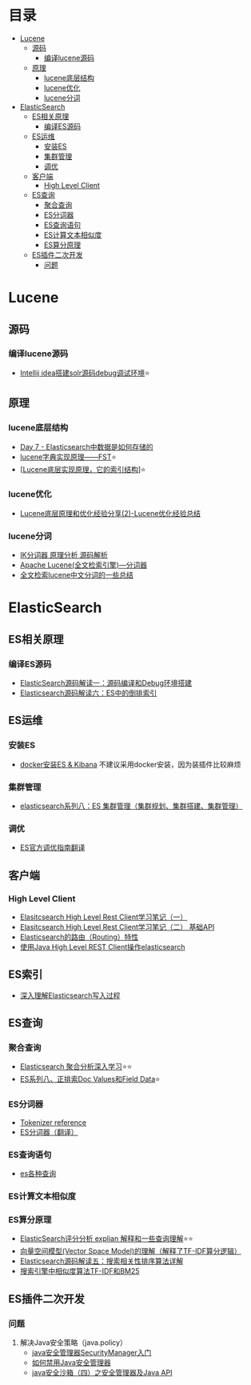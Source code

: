 # 目录
- [Lucene](#lucene)
   - [源码](#源码)
      - [编译lucene源码](#编译lucene源码)
   - [原理](#原理)
      - [lucene底层结构](#lucene底层结构)
      - [lucene优化](#lucene优化)
      - [lucene分词](#lucene分词)
- [ElasticSearch](#elasticsearch)
   - [ES相关原理](#es相关原理)
      - [编译ES源码](#编译es源码)
   - [ES运维](#es运维)
      - [安装ES](#安装es)
      - [集群管理](#集群管理)
      - [调优](#调优)
   - [客户端](#客户端)
      - [High Level Client](#high-level-client)
   - [ES查询](#es查询)
      - [聚合查询](#聚合查询)
      - [ES分词器](#es分词器)
      - [ES查询语句](#es查询语句)
      - [ES计算文本相似度](#es计算文本相似度)
      - [ES算分原理](#es算分原理)
   - [ES插件二次开发](#es插件二次开发)
      - [问题](#问题)

# Lucene

## 源码
### 编译lucene源码
- [Intellij idea搭建solr源码debug调试环境](http://qianjiasong.com/post/solr-debug-idea-build/):star:
## 原理

### lucene底层结构
- [Day 7 - Elasticsearch中数据是如何存储的](https://elasticsearch.cn/article/6178)
- [lucene字典实现原理——FST](https://www.cnblogs.com/bonelee/p/6226185.html):star:
- [[Lucene底层实现原理，它的索引结构](https://www.cnblogs.com/sessionbest/articles/8689030.html)]:star:

### lucene优化
- [Lucene底层原理和优化经验分享(2)-Lucene优化经验总结](https://blog.csdn.net/njpjsoftdev/article/details/54133548)
### lucene分词
- [IK分词器 原理分析 源码解析](https://www.cnblogs.com/jpfss/p/11413473.html)
- [Apache Lucene(全文检索引擎)—分词器](https://www.cnblogs.com/hanyinglong/p/5395600.html#_label3)
- [全文检索lucene中文分词的一些总结](https://my.oschina.net/sunzy/blog/152316)

# ElasticSearch
## ES相关原理
### 编译ES源码
- [ElasticSearch源码解读一：源码编译和Debug环境搭建](https://lanffy.github.io/2019/04/08/Elasticsearch-Compile-Source-And-Debug)
- [Elasticsearch源码解读六：ES中的倒排索引](https://lanffy.github.io/2019/05/10/Inverted-Index-In-Elasticsearch)

## ES运维
### 安装ES
- [docker安装ES & Kibana](https://juejin.im/entry/6844903558425346055)
不建议采用docker安装，因为装插件比较麻烦
### 集群管理
- [elasticsearch系列八：ES 集群管理（集群规划、集群搭建、集群管理）](https://www.cnblogs.com/leesmall/p/9220535.html)
### 调优
- [ES官方调优指南翻译](http://wangnan.tech/post/elasticsearch-how-to/)

## 客户端
### High Level Client
- [Elasitcsearch High Level Rest Client学习笔记（一）](https://my.oschina.net/muziH/blog/1845396)
- [Elasitcsearch High Level Rest Client学习笔记（二） 基础API ](https://my.oschina.net/muziH/blog/1858134)
- [Elasticsearch的路由（Routing）特性](https://my.oschina.net/muziH/blog/1845783)
- [使用Java High Level REST Client操作elasticsearch](https://www.cnblogs.com/ginb/p/8716485.html)
## ES索引
- [深入理解Elasticsearch写入过程](https://zhuanlan.zhihu.com/p/94915597)
## ES查询
### 聚合查询
- [Elasticsearch 聚合分析深入学习](https://zhuanlan.zhihu.com/p/107820698):star::star:
- [ES系列八、正排索Doc Values和Field Data](https://www.cnblogs.com/wangzhuxing/p/9508784.html):star:
### ES分词器
- [Tokenizer reference](https://www.elastic.co/guide/en/elasticsearch/reference/current/analysis-tokenizers.html)
- [ES分词器（翻译）](https://blog.csdn.net/jacksonary/article/details/83902325)

### ES查询语句
- [es各种查询](https://chenjiabing666.github.io/2018/09/02/es%E5%90%84%E7%A7%8D%E6%9F%A5%E8%AF%A2/)
### ES计算文本相似度
### ES算分原理
- [ElasticSearch评分分析 explian 解释和一些查询理解](https://www.cnblogs.com/hapjin/p/9677753.html):star::star:
- [向量空间模型(Vector Space Model)的理解（解释了TF-IDF算分逻辑）](https://www.cnblogs.com/hapjin/p/8687527.html)
- [Elasticsearch源码解读五：搜索相关性排序算法详解](https://lanffy.github.io/2019/05/08/Elasticsearch-Search-Score-Algorithm)
- [搜索引擎中相似度算法TF-IDF和BM25](http://qianjiasong.com/post/nlp-tf-idf-bm25/)

## ES插件二次开发
### 问题
1. 解决Java安全策略（java.policy）
   - [java安全管理器SecurityManager入门](https://www.cnblogs.com/duanxz/p/6108357.html)
   - [如何禁用Java安全管理器](https://cloud.tencent.com/developer/ask/69667)
   - [ java安全沙箱（四）之安全管理器及Java API ](https://www.cnblogs.com/duanxz/p/6108357.html)



